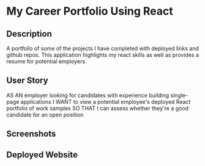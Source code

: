 # My Career Portfolio Using React

## Description 

A portfoilo of some of the projects I have completed with deployed links and github repos. This application highlights my react skills as well as provides a resume for potential employers

## User Story

AS AN employer looking for candidates with experience building single-page applications
I WANT to view a potential employee's deployed React portfolio of work samples
SO THAT I can assess whether they're a good candidate for an open position

## Screenshots



## Deployed Website
